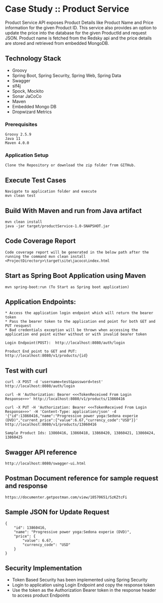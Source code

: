 # Case Study :: Product Service

Product Service API exposes Product Details like Product Name and Price information for the given Product ID. This service also provides an option to update
the price into the database for the given ProductId and request JSON. Product name is fetched from the Redsky api and the price details are stored and retrieved
from embedded MongoDB.

## Technology Stack

* Groovy
* Spring Boot, Spring Security, Spring Web, Spring Data
* Swagger
* slf4j
* Spock, Mockito
* Sonar JaCoCo
* Maven
* Embedded Mongo DB
* Dropwizard Metrics
 
### Prerequisites

```
Groovy 2.5.9
Java 11
Maven 4.0.0
```

### Application Setup

```
Clone the Repository or download the zip folder from GITHub. 
```

## Execute Test Cases

```
Navigate to application folder and execute 
mvn clean test
```

## Build With Maven and run from Java artifact

```
mvn clean install
java -jar target/productService-1.0-SNAPSHOT.jar
```

## Code Coverage Report

```
Code coverage report will be generated in the below path after the running the command mvn clean install
<ProjectDirectory>\target\site\jacoco\index.html
```


## Start as Spring Boot Application using Maven

```
mvn spring-boot:run (To Start as Spring boot application)
```

## Application Endpoints:

```
* Access the application login endpoint which will return the bearer token
* Pass the bearer token to the application end point for both GET and PUT resquest
* Bad credentials exception will be thrown when accessing the application end point either without or with invalid bearer token

Login Endpoint(POST):  http://localhost:8080/auth/login

Product End point to GET and PUT: http://localhost:8080/v1/products/{id}
```

## Test with curl

```
curl -X POST -d 'username=test&password=test' http://localhost:8080/auth/login

curl -H 'Authorization: Bearer <<<TokenReceived From Login Response>>>' http://localhost:8080/v1/products/13860416

curl -X PUT -H 'Authorization: Bearer <<<TokenReceived From Login Response>>>' -H 'Content-Type: application/json' -d '{"id":13860416,"name":"Progressive power yoga:Sedona experie (DVD)","current_price":{"value":6.67,"currency_code":"USD"}}' http://localhost:8080/v1/products/13860416

Sample Product Ids: 13860416, 13860418, 13860420, 13860421, 13860424, 13860425
```

## Swagger API reference
```
http://localhost:8080/swagger-ui.html
```
## Postman Document reference for sample request and response
```
https://documenter.getpostman.com/view/10570651/SzKZtcFi
```

## Sample JSON for Update Request
```
{
    "id": 13860416,
    "name": "Progressive power yoga:Sedona experie (DVD)",
    "price": {
        "value": 6.67,
        "currency_code": "USD"
    }
}
```

## Security Implementation

* Token Based Security has been implemented using Spring Security
* Login to application using Login Endpoint and copy the response token
* Use the token as the Authorization Bearer token in the response header to access product Endpoints


